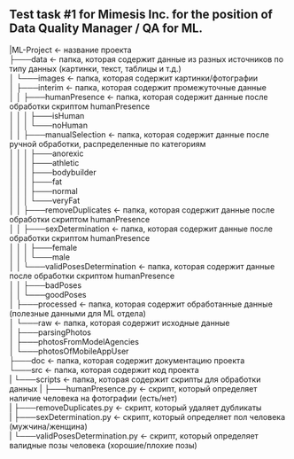 ## Test task #1 for Mimesis Inc. for the position of Data Quality Manager / QA for ML.

|ML-Project     <- название проекта\
├───data        <- папка, которая содержит данные из разных источников по типу данных (картинки, текст, таблицы и т.д.)\
│   └───images      <- папка, которая содержит картинки/фотографии\
│       ├───interim     <- папка, которая содержит промежуточные данные\
│       │   ├───humanPresence           <- папка, которая содержит данные после обработки скриптом humanPresence\
│       │   │   ├───isHuman\
│       │   │   └───noHuman\
│       │   ├───manualSelection         <- папка, которая содержит данные после ручной обработки, распределенные по категориям\
│       │   │   ├───anorexic\
│       │   │   ├───athletic\
│       │   │   ├───bodybuilder\
│       │   │   ├───fat\
│       │   │   ├───normal\
│       │   │   └───veryFat\
│       │   ├───removeDuplicates        <- папка, которая содержит данные после обработки скриптом humanPresence\
│       │   ├───sexDetermination        <- папка, которая содержит данные после обработки скриптом humanPresence\
│       │   │   ├───female\
│       │   │   └───male\
│       │   └───validPosesDetermination <- папка, которая содержит данные после обработки скриптом humanPresence\
│       │       ├───badPoses\
│       │       └───goodPoses\
│       ├───processed   <- папка, которая содержит обработанные данные (полезные данными для ML отдела)\
│       └───raw         <- папка, которая содержит исходные данные\
│           ├───parsingPhotos\
│           ├───photosFromModelAgencies\
│           └───photosOfMobileAppUser\
├───doc     <- папка, которая содержит документацию проекта\
└───src     <- папка, которая содержит код проекта\
|   └───scripts     <- папка, которая содержит скрипты для обработки данных
|       ├───humanPresence.py            <- скрипт, который определяет наличие человека на фотографии (есть/нет)\
|       ├───removeDuplicates.py         <- скрипт, который удаляет дубликаты\
|       ├───sexDetermination.py         <- скрипт, который определяет пол человека (мужчина/женщина)\
|       └───validPosesDetermination.py  <- скрипт, который определяет валидные позы человека (хорошие/плохие позы)